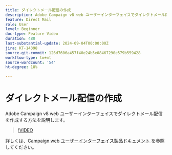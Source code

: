 ```yaml
---
title: ダイレクトメール配信の作成
description: Adobe Campaign v8 web ユーザーインターフェイスでダイレクトメール配信を作成する方法を説明します。
feature: Direct Mail
role: User
level: Beginner
doc-type: Feature Video
duration: 480
last-substantial-update: 2024-09-04T00:00:00Z
jira: KT-14398
source-git-commit: 126d7606a457f40e24b5e08467290e579b559428
workflow-type: tm+mt
source-wordcount: '54'
ht-degree: 18%

---
```



# ダイレクトメール配信の作成

Adobe Campaign v8 web ユーザーインターフェイスでダイレクトメール配信を作成する方法を説明します。

>[!VIDEO](https://video.tv.adobe.com/v/3433316/?learn=on)

詳しくは、[Campaign web ユーザーインターフェイス製品ドキュメント ](https://experienceleague.adobe.com/en/docs/campaign-web/v8/msg/direct-mail/gs-direct-mail) を参照してください。
